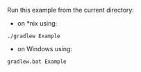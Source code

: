 Run this example from the current directory:

- on *nix using:

```
./gradlew Example
```

- on Windows using:

```
gradlew.bat Example
```
